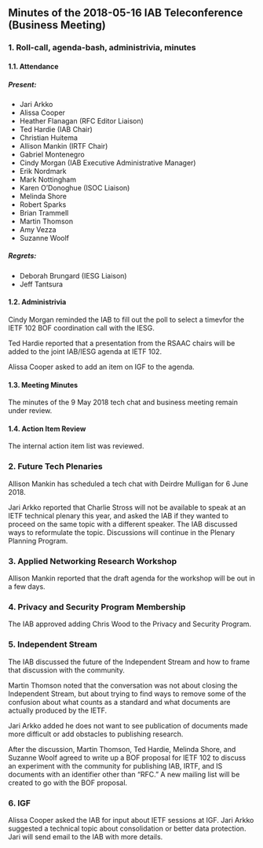 
Minutes of the 2018-05-16 IAB Teleconference (Business Meeting)
---------------------------------------------------------------


### 1. Roll-call, agenda-bash, administrivia, minutes


#### 1.1. Attendance


##### Present:


* Jari Arkko
* Alissa Cooper
* Heather Flanagan (RFC Editor Liaison)
* Ted Hardie (IAB Chair)
* Christian Huitema
* Allison Mankin (IRTF Chair)
* Gabriel Montenegro
* Cindy Morgan (IAB Executive Administrative Manager)
* Erik Nordmark
* Mark Nottingham
* Karen O’Donoghue (ISOC Liaison)
* Melinda Shore
* Robert Sparks
* Brian Trammell
* Martin Thomson
* Amy Vezza
* Suzanne Woolf


##### Regrets:


* Deborah Brungard (IESG Liaison)
* Jeff Tantsura


#### 1.2. Administrivia


Cindy Morgan reminded the IAB to fill out the poll to select a timevfor the IETF 102 BOF coordination call with the IESG.


Ted Hardie reported that a presentation from the RSAAC chairs will be added to the joint IAB/IESG agenda at IETF 102.


Alissa Cooper asked to add an item on IGF to the agenda.


#### 1.3. Meeting Minutes


The minutes of the 9 May 2018 tech chat and business meeting remain under review.


#### 1.4. Action Item Review


The internal action item list was reviewed.


### 2. Future Tech Plenaries


Allison Mankin has scheduled a tech chat with Deirdre Mulligan for 6 June 2018.


Jari Arkko reported that Charlie Stross will not be available to speak at an IETF technical plenary this year, and asked the IAB if they wanted to proceed on the same topic with a different speaker. The IAB discussed ways to reformulate the topic. Discussions will continue in the Plenary Planning Program.


### 3. Applied Networking Research Workshop


Allison Mankin reported that the draft agenda for the workshop will be out in a few days.


### 4. Privacy and Security Program Membership


The IAB approved adding Chris Wood to the Privacy and Security Program.


### 5. Independent Stream


The IAB discussed the future of the Independent Stream and how to frame that discussion with the community.


Martin Thomson noted that the conversation was not about closing the Independent Stream, but about trying to find ways to remove some of the confusion about what counts as a standard and what documents are actually produced by the IETF.


Jari Arkko added he does not want to see publication of documents made more difficult or add obstacles to publishing research.


After the discussion, Martin Thomson, Ted Hardie, Melinda Shore, and Suzanne Woolf agreed to write up a BOF proposal for IETF 102 to discuss an experiment with the community for publishing IAB, IRTF, and IS documents with an identifier other than “RFC.” A new mailing list will be created to go with the BOF proposal.


### 6. IGF


Alissa Cooper asked the IAB for input about IETF sessions at IGF. Jari Arkko suggested a technical topic about consolidation or better data protection. Jari will send email to the IAB with more details.


